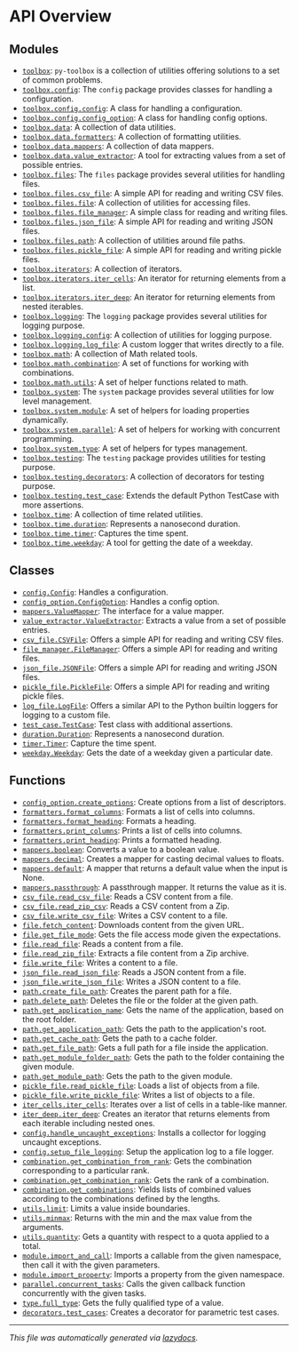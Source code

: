 <!-- markdownlint-disable -->

# API Overview

## Modules

- [`toolbox`](./toolbox.md#module-toolbox): `py-toolbox` is a collection of utilities offering solutions to a set of common problems.
- [`toolbox.config`](./toolbox.config.md#module-toolboxconfig): The `config` package provides classes for handling a configuration.
- [`toolbox.config.config`](./toolbox.config.config.md#module-toolboxconfigconfig): A class for handling a configuration.
- [`toolbox.config.config_option`](./toolbox.config.config_option.md#module-toolboxconfigconfig_option): A class for handling config options.
- [`toolbox.data`](./toolbox.data.md#module-toolboxdata): A collection of data utilities.
- [`toolbox.data.formatters`](./toolbox.data.formatters.md#module-toolboxdataformatters): A collection of formatting utilities.
- [`toolbox.data.mappers`](./toolbox.data.mappers.md#module-toolboxdatamappers): A collection of data mappers.
- [`toolbox.data.value_extractor`](./toolbox.data.value_extractor.md#module-toolboxdatavalue_extractor): A tool for extracting values from a set of possible entries.
- [`toolbox.files`](./toolbox.files.md#module-toolboxfiles): The `files` package provides several utilities for handling files.
- [`toolbox.files.csv_file`](./toolbox.files.csv_file.md#module-toolboxfilescsv_file): A simple API for reading and writing CSV files.
- [`toolbox.files.file`](./toolbox.files.file.md#module-toolboxfilesfile): A collection of utilities for accessing files.
- [`toolbox.files.file_manager`](./toolbox.files.file_manager.md#module-toolboxfilesfile_manager): A simple class for reading and writing files.
- [`toolbox.files.json_file`](./toolbox.files.json_file.md#module-toolboxfilesjson_file): A simple API for reading and writing JSON files.
- [`toolbox.files.path`](./toolbox.files.path.md#module-toolboxfilespath): A collection of utilities around file paths.
- [`toolbox.files.pickle_file`](./toolbox.files.pickle_file.md#module-toolboxfilespickle_file): A simple API for reading and writing pickle files.
- [`toolbox.iterators`](./toolbox.iterators.md#module-toolboxiterators): A collection of iterators.
- [`toolbox.iterators.iter_cells`](./toolbox.iterators.iter_cells.md#module-toolboxiteratorsiter_cells): An iterator for returning elements from a list.
- [`toolbox.iterators.iter_deep`](./toolbox.iterators.iter_deep.md#module-toolboxiteratorsiter_deep): An iterator for returning elements from nested iterables.
- [`toolbox.logging`](./toolbox.logging.md#module-toolboxlogging): The `logging` package provides several utilities for logging purpose.
- [`toolbox.logging.config`](./toolbox.logging.config.md#module-toolboxloggingconfig): A collection of utilities for logging purpose.
- [`toolbox.logging.log_file`](./toolbox.logging.log_file.md#module-toolboxlogginglog_file): A custom logger that writes directly to a file.
- [`toolbox.math`](./toolbox.math.md#module-toolboxmath): A collection of Math related tools.
- [`toolbox.math.combination`](./toolbox.math.combination.md#module-toolboxmathcombination): A set of functions for working with combinations.
- [`toolbox.math.utils`](./toolbox.math.utils.md#module-toolboxmathutils): A set of helper functions related to math.
- [`toolbox.system`](./toolbox.system.md#module-toolboxsystem): The `system` package provides several utilities for low level management.
- [`toolbox.system.module`](./toolbox.system.module.md#module-toolboxsystemmodule): A set of helpers for loading properties dynamically.
- [`toolbox.system.parallel`](./toolbox.system.parallel.md#module-toolboxsystemparallel): A set of helpers for working with concurrent programming.
- [`toolbox.system.type`](./toolbox.system.type.md#module-toolboxsystemtype): A set of helpers for types management.
- [`toolbox.testing`](./toolbox.testing.md#module-toolboxtesting): The `testing` package provides utilities for testing purpose.
- [`toolbox.testing.decorators`](./toolbox.testing.decorators.md#module-toolboxtestingdecorators): A collection of decorators for testing purpose.
- [`toolbox.testing.test_case`](./toolbox.testing.test_case.md#module-toolboxtestingtest_case): Extends the default Python TestCase with more assertions.
- [`toolbox.time`](./toolbox.time.md#module-toolboxtime): A collection of time related utilities.
- [`toolbox.time.duration`](./toolbox.time.duration.md#module-toolboxtimeduration): Represents a nanosecond duration.
- [`toolbox.time.timer`](./toolbox.time.timer.md#module-toolboxtimetimer): Captures the time spent.
- [`toolbox.time.weekday`](./toolbox.time.weekday.md#module-toolboxtimeweekday): A tool for getting the date of a weekday.

## Classes

- [`config.Config`](./toolbox.config.config.md#class-config): Handles a configuration.
- [`config_option.ConfigOption`](./toolbox.config.config_option.md#class-configoption): Handles a config option.
- [`mappers.ValueMapper`](./toolbox.data.mappers.md#class-valuemapper): The interface for a value mapper.
- [`value_extractor.ValueExtractor`](./toolbox.data.value_extractor.md#class-valueextractor): Extracts a value from a set of possible entries.
- [`csv_file.CSVFile`](./toolbox.files.csv_file.md#class-csvfile): Offers a simple API for reading and writing CSV files.
- [`file_manager.FileManager`](./toolbox.files.file_manager.md#class-filemanager): Offers a simple API for reading and writing files.
- [`json_file.JSONFile`](./toolbox.files.json_file.md#class-jsonfile): Offers a simple API for reading and writing JSON files.
- [`pickle_file.PickleFile`](./toolbox.files.pickle_file.md#class-picklefile): Offers a simple API for reading and writing pickle files.
- [`log_file.LogFile`](./toolbox.logging.log_file.md#class-logfile): Offers a similar API to the Python builtin loggers for logging to a custom file.
- [`test_case.TestCase`](./toolbox.testing.test_case.md#class-testcase): Test class with additional assertions.
- [`duration.Duration`](./toolbox.time.duration.md#class-duration): Represents a nanosecond duration.
- [`timer.Timer`](./toolbox.time.timer.md#class-timer): Capture the time spent.
- [`weekday.Weekday`](./toolbox.time.weekday.md#class-weekday): Gets the date of a weekday given a particular date.

## Functions

- [`config_option.create_options`](./toolbox.config.config_option.md#function-create_options): Create options from a list of descriptors.
- [`formatters.format_columns`](./toolbox.data.formatters.md#function-format_columns): Formats a list of cells into columns.
- [`formatters.format_heading`](./toolbox.data.formatters.md#function-format_heading): Formats a heading.
- [`formatters.print_columns`](./toolbox.data.formatters.md#function-print_columns): Prints a list of cells into columns.
- [`formatters.print_heading`](./toolbox.data.formatters.md#function-print_heading): Prints a formatted heading.
- [`mappers.boolean`](./toolbox.data.mappers.md#function-boolean): Converts a value to a boolean value.
- [`mappers.decimal`](./toolbox.data.mappers.md#function-decimal): Creates a mapper for casting decimal values to floats.
- [`mappers.default`](./toolbox.data.mappers.md#function-default): A mapper that returns a default value when the input is None.
- [`mappers.passthrough`](./toolbox.data.mappers.md#function-passthrough): A passthrough mapper. It returns the value as it is.
- [`csv_file.read_csv_file`](./toolbox.files.csv_file.md#function-read_csv_file): Reads a CSV content from a file.
- [`csv_file.read_zip_csv`](./toolbox.files.csv_file.md#function-read_zip_csv): Reads a CSV content from a Zip.
- [`csv_file.write_csv_file`](./toolbox.files.csv_file.md#function-write_csv_file): Writes a CSV content to a file.
- [`file.fetch_content`](./toolbox.files.file.md#function-fetch_content): Downloads content from the given URL.
- [`file.get_file_mode`](./toolbox.files.file.md#function-get_file_mode): Gets the file access mode given the expectations.
- [`file.read_file`](./toolbox.files.file.md#function-read_file): Reads a content from a file.
- [`file.read_zip_file`](./toolbox.files.file.md#function-read_zip_file): Extracts a file content from a Zip archive.
- [`file.write_file`](./toolbox.files.file.md#function-write_file): Writes a content to a file.
- [`json_file.read_json_file`](./toolbox.files.json_file.md#function-read_json_file): Reads a JSON content from a file.
- [`json_file.write_json_file`](./toolbox.files.json_file.md#function-write_json_file): Writes a JSON content to a file.
- [`path.create_file_path`](./toolbox.files.path.md#function-create_file_path): Creates the parent path for a file.
- [`path.delete_path`](./toolbox.files.path.md#function-delete_path): Deletes the file or the folder at the given path.
- [`path.get_application_name`](./toolbox.files.path.md#function-get_application_name): Gets the name of the application, based on the root folder.
- [`path.get_application_path`](./toolbox.files.path.md#function-get_application_path): Gets the path to the application's root.
- [`path.get_cache_path`](./toolbox.files.path.md#function-get_cache_path): Gets the path to a cache folder.
- [`path.get_file_path`](./toolbox.files.path.md#function-get_file_path): Gets a full path for a file inside the application.
- [`path.get_module_folder_path`](./toolbox.files.path.md#function-get_module_folder_path): Gets the path to the folder containing the given module.
- [`path.get_module_path`](./toolbox.files.path.md#function-get_module_path): Gets the path to the given module.
- [`pickle_file.read_pickle_file`](./toolbox.files.pickle_file.md#function-read_pickle_file): Loads a list of objects from a file.
- [`pickle_file.write_pickle_file`](./toolbox.files.pickle_file.md#function-write_pickle_file): Writes a list of objects to a file.
- [`iter_cells.iter_cells`](./toolbox.iterators.iter_cells.md#function-iter_cells): Iterates over a list of cells in a table-like manner.
- [`iter_deep.iter_deep`](./toolbox.iterators.iter_deep.md#function-iter_deep): Creates an iterator that returns elements from each iterable including nested ones.
- [`config.handle_uncaught_exceptions`](./toolbox.logging.config.md#function-handle_uncaught_exceptions): Installs a collector for logging uncaught exceptions.
- [`config.setup_file_logging`](./toolbox.logging.config.md#function-setup_file_logging): Setup the application log to a file logger.
- [`combination.get_combination_from_rank`](./toolbox.math.combination.md#function-get_combination_from_rank): Gets the combination corresponding to a particular rank.
- [`combination.get_combination_rank`](./toolbox.math.combination.md#function-get_combination_rank): Gets the rank of a combination.
- [`combination.get_combinations`](./toolbox.math.combination.md#function-get_combinations): Yields lists of combined values according to the combinations defined by the lengths.
- [`utils.limit`](./toolbox.math.utils.md#function-limit): Limits a value inside boundaries.
- [`utils.minmax`](./toolbox.math.utils.md#function-minmax): Returns with the min and the max value from the arguments.
- [`utils.quantity`](./toolbox.math.utils.md#function-quantity): Gets a quantity with respect to a quota applied to a total.
- [`module.import_and_call`](./toolbox.system.module.md#function-import_and_call): Imports a callable from the given namespace, then call it with the given parameters.
- [`module.import_property`](./toolbox.system.module.md#function-import_property): Imports a property from the given namespace.
- [`parallel.concurrent_tasks`](./toolbox.system.parallel.md#function-concurrent_tasks): Calls the given callback function concurrently with the given tasks.
- [`type.full_type`](./toolbox.system.type.md#function-full_type): Gets the fully qualified type of a value.
- [`decorators.test_cases`](./toolbox.testing.decorators.md#function-test_cases): Creates a decorator for parametric test cases.


---

_This file was automatically generated via [lazydocs](https://github.com/ml-tooling/lazydocs)._
